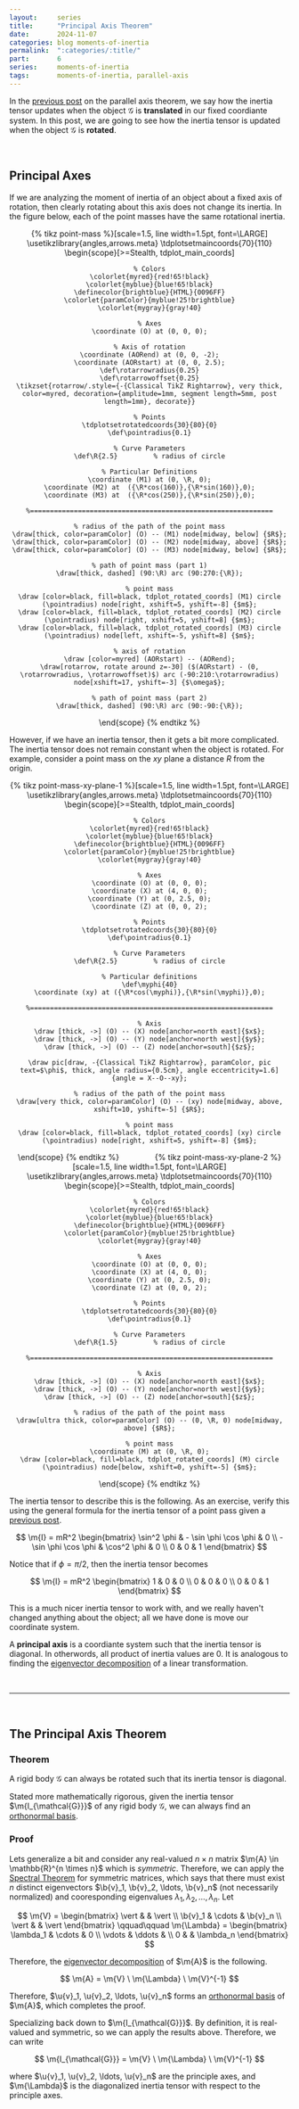 ```yaml
---
layout:     series
title:      "Principal Axis Theorem"
date:       2024-11-07
categories: blog moments-of-inertia
permalink:  ":categories/:title/"
part:       6
series:     moments-of-inertia
tags:       moments-of-inertia, parallel-axis
---
```


In the [previous post](/blog/moments-of-inertia/parallel-axis-theorem) on the parallel axis theorem, we say how the inertia tensor updates when the object $\mathcal{G}$ is **translated** in our fixed coordiante system. In this post, we are going to see how the inertia tensor is updated when the object $\mathcal{G}$ is **rotated**. 
<!-- Then, we are going to generalize this result for any **linear transformation** and **affine tranformation**. -->

<br/>

## Principal Axes

If we are analyzing the moment of inertia of an object about a fixed axis of rotation, then clearly rotating about this axis does not change its inertia. In the figure below, each of the point masses have the same rotational inertia.

<center>
{% tikz point-mass %}[scale=1.5, line width=1.5pt, font=\LARGE]
\usetikzlibrary{angles,arrows.meta}
\tdplotsetmaincoords{70}{110}
\begin{scope}[>=Stealth, tdplot_main_coords]
    
    % Colors
    \colorlet{myred}{red!65!black}
    \colorlet{myblue}{blue!65!black}
    \definecolor{brightblue}{HTML}{0096FF}
    \colorlet{paramColor}{myblue!25!brightblue}
    \colorlet{mygray}{gray!40}

    % Axes
    \coordinate (O) at (0, 0, 0);

    % Axis of rotation
    \coordinate (AORend) at (0, 0, -2);
    \coordinate (AORstart) at (0, 0, 2.5);
    \def\rotarrowradius{0.25}
    \def\rotarrowoffset{0.25}
    \tikzset{rotarrow/.style={-{Classical TikZ Rightarrow}, very thick, color=myred, decoration={amplitude=1mm, segment length=5mm, post length=1mm}, decorate}}

    % Points
    \tdplotsetrotatedcoords{30}{80}{0}
    \def\pointradius{0.1}

    % Curve Parameters
    \def\R{2.5}         % radius of circle

    % Particular Definitions
    \coordinate (M1) at (0, \R, 0);
    \coordinate (M2) at  ({\R*cos(160)},{\R*sin(160)},0);
    \coordinate (M3) at  ({\R*cos(250)},{\R*sin(250)},0);

    %=============================================================

    % radius of the path of the point mass
    \draw[thick, color=paramColor] (O) -- (M1) node[midway, below] {$R$};
    \draw[thick, color=paramColor] (O) -- (M2) node[midway, above] {$R$};
    \draw[thick, color=paramColor] (O) -- (M3) node[midway, below] {$R$};

    % path of point mass (part 1)
    \draw[thick, dashed] (90:\R) arc (90:270:{\R});

    % point mass
    \draw [color=black, fill=black, tdplot_rotated_coords] (M1) circle (\pointradius) node[right, xshift=5, yshift=-8] {$m$};
    \draw [color=black, fill=black, tdplot_rotated_coords] (M2) circle (\pointradius) node[right, xshift=5, yshift=8] {$m$};
    \draw [color=black, fill=black, tdplot_rotated_coords] (M3) circle (\pointradius) node[left, xshift=-5, yshift=8] {$m$};

    % axis of rotation
    \draw [color=myred] (AORstart) -- (AORend);
    \draw[rotarrow, rotate around z=-30] ($(AORstart) - (0, \rotarrowradius, \rotarrowoffset)$) arc (-90:210:\rotarrowradius) node[xshift=17, yshift=-3] {$\omega$};

    % path of point mass (part 2)
    \draw[thick, dashed] (90:\R) arc (90:-90:{\R});

\end{scope}
{% endtikz %}
</center>

However, if we have an inertia tensor, then it gets a bit more complicated. The inertia tensor does not remain constant when the object is rotated. For example, consider a point mass on the $xy$ plane a distance $R$ from the origin.

<center>
{% tikz point-mass-xy-plane-1 %}[scale=1.5, line width=1.5pt, font=\LARGE]
\usetikzlibrary{angles,arrows.meta}
\tdplotsetmaincoords{70}{110}
\begin{scope}[>=Stealth, tdplot_main_coords]
    
    % Colors
    \colorlet{myred}{red!65!black}
    \colorlet{myblue}{blue!65!black}
    \definecolor{brightblue}{HTML}{0096FF}
    \colorlet{paramColor}{myblue!25!brightblue}
    \colorlet{mygray}{gray!40}

    % Axes
    \coordinate (O) at (0, 0, 0);
    \coordinate (X) at (4, 0, 0);
    \coordinate (Y) at (0, 2.5, 0);
    \coordinate (Z) at (0, 0, 2);

    % Points
    \tdplotsetrotatedcoords{30}{80}{0}
    \def\pointradius{0.1}

    % Curve Parameters
    \def\R{2.5}         % radius of circle

    % Particular definitions
    \def\myphi{40}
    \coordinate (xy) at ({\R*cos(\myphi)},{\R*sin(\myphi)},0);

    %=============================================================

    % Axis
    \draw [thick, ->] (O) -- (X) node[anchor=north east]{$x$};
    \draw [thick, ->] (O) -- (Y) node[anchor=north west]{$y$};
    \draw [thick, ->] (O) -- (Z) node[anchor=south]{$z$};

    \draw pic[draw, -{Classical TikZ Rightarrow}, paramColor, pic text=$\phi$, thick, angle radius={0.5cm}, angle eccentricity=1.6] {angle = X--O--xy};

    % radius of the path of the point mass
    \draw[very thick, color=paramColor] (O) -- (xy) node[midway, above, xshift=10, yshift=-5] {$R$};

    % point mass
    \draw [color=black, fill=black, tdplot_rotated_coords] (xy) circle (\pointradius) node[right, xshift=5, yshift=-8] {$m$};

\end{scope}
{% endtikz %}
&emsp;&emsp;&emsp;&emsp;
{% tikz point-mass-xy-plane-2 %}[scale=1.5, line width=1.5pt, font=\LARGE]
\usetikzlibrary{angles,arrows.meta}
\tdplotsetmaincoords{70}{110}
\begin{scope}[>=Stealth, tdplot_main_coords]
    
    % Colors
    \colorlet{myred}{red!65!black}
    \colorlet{myblue}{blue!65!black}
    \definecolor{brightblue}{HTML}{0096FF}
    \colorlet{paramColor}{myblue!25!brightblue}
    \colorlet{mygray}{gray!40}

    % Axes
    \coordinate (O) at (0, 0, 0);
    \coordinate (X) at (4, 0, 0);
    \coordinate (Y) at (0, 2.5, 0);
    \coordinate (Z) at (0, 0, 2);

    % Points
    \tdplotsetrotatedcoords{30}{80}{0}
    \def\pointradius{0.1}

    % Curve Parameters
    \def\R{1.5}         % radius of circle

    %=============================================================

    % Axis
    \draw [thick, ->] (O) -- (X) node[anchor=north east]{$x$};
    \draw [thick, ->] (O) -- (Y) node[anchor=north west]{$y$};
    \draw [thick, ->] (O) -- (Z) node[anchor=south]{$z$};

    % radius of the path of the point mass
    \draw[ultra thick, color=paramColor] (O) -- (0, \R, 0) node[midway, above] {$R$};

    % point mass
    \coordinate (M) at (0, \R, 0);
    \draw [color=black, fill=black, tdplot_rotated_coords] (M) circle (\pointradius) node[below, xshift=0, yshift=-5] {$m$};

\end{scope}
{% endtikz %}
</center>

The inertia tensor to describe this is the following. As an exercise, verify this using the general formula for the inertia tensor of a point pass given a [previous post](/blog/moments-of-inertia/inertia-tensor-derivation/#point-mass).

$$
\m{I} = mR^2 
\begin{bmatrix}
    \sin^2 \phi & - \sin \phi \cos \phi & 0 \\
    - \sin \phi \cos \phi & \cos^2 \phi & 0 \\
    0 & 0 & 1
\end{bmatrix} 
$$

Notice that if $\phi = \pi/2$, then the inertia tensor becomes

$$
\m{I} = mR^2 
\begin{bmatrix}
    1 & 0 & 0 \\
    0 & 0 & 0 \\
    0 & 0 & 1
\end{bmatrix} 
$$

This is a much nicer inertia tensor to work with, and we really haven't changed anything about the object; all we have done is move our coordinate system. 

A **principal axis** is a coordiante system such that the inertia tensor is diagonal. In otherwords, all product of inertia values are $0$. It is analogous to finding the [eigenvector decomposition](https://en.wikipedia.org/wiki/Eigendecomposition_of_a_matrix) of a linear transformation.

<br>

---

<br>

## The Principal Axis Theorem

### Theorem

A rigid body $\mathcal{G}$ can always be rotated such that its inertia tensor is diagonal.

Stated more mathematically rigorous, given the inertia tensor $\m{I_{\mathcal{G}}}$ of any rigid body $\mathcal{G}$, we can always find an [orthonormal basis](https://en.wikipedia.org/wiki/Orthonormal_basis).

### Proof

Lets generalize a bit and consider any real-valued $n \times n$ matrix $\m{A} \in \mathbb{R}^{n \times n}$ which is _symmetric_. Therefore, we can apply the [Spectral Theorem](https://www.youtube.com/watch?v=lx8JZfPRpyY) for symmetric matrices, which says that there must exist $n$ distinct eigenvectors $\b{v}_1, \b{v}_2, \ldots, \b{v}_n$ (not necessarily normalized) and cooresponding eigenvalues $\lambda_1, \lambda_2, \ldots, \lambda_n$. Let

$$
\m{V} = 
\begin{bmatrix}
    \vert  & & \vert \\
    \b{v}_1 & \cdots & \b{v}_n \\
    \vert  & & \vert
\end{bmatrix} 
\qquad\qquad
\m{\Lambda} = 
\begin{bmatrix}
    \lambda_1 & \cdots & 0 \\
    \vdots & \ddots &  \\
    0 & & \lambda_n
\end{bmatrix} 
$$

Therefore, the [eigenvector decomposition](https://en.wikipedia.org/wiki/Eigendecomposition_of_a_matrix) of $\m{A}$ is the following.

$$
\m{A} = \m{V} \ \m{\Lambda} \ \m{V}^{-1}
$$

Therefore, $\u{v}_1, \u{v}_2, \ldots, \u{v}_n$ forms an [orthonormal basis](https://en.wikipedia.org/wiki/Orthonormal_basis) of $\m{A}$, which completes the proof.

Specializing back down to $\m{I_{\mathcal{G}}}$. By definition, it is real-valued and symmetric, so we can apply the results above. Therefore, we can write

$$
\m{I_{\mathcal{G}}} = \m{V} \ \m{\Lambda} \ \m{V}^{-1}
$$

where $\u{v}_1, \u{v}_2, \ldots, \u{v}_n$ are the principle axes, and $\m{\Lambda}$ is the diagonalized inertia tensor with respect to the principle axes.

<!-- TODO: Seems like I had a bit more to say, but I don't have time to go through all of this. The above is good enough for now -->

<!-- 
https://www.math.uwaterloo.ca/~jmckinno/Math225/Week7/Lecture2m.pdf 
https://moodle.swarthmore.edu/pluginfile.php/266483/mod_resource/content/0/Handouts/eigen/P_axis_thm2.pdf
-->

<!-- <br>

---

<br>

## Transformations

We are going to get a bit formal

First, what is a transformation? 

### Linear Transformations

A **linear transformation** is a transformation $T : X \rightarrow Y$ such that

$$
T(\b{v} + \b{u}) = T(\b{v}) + T(\b{u})
\qquad\qquad
T(c \cdot \b{v}) = c \cdot T(\b{v})
\qquad\qquad
\forall \b{v}, \b{u} \in X
\ , \
c \in \mathbb{R}
$$

An interesting fact about linear transformations is that $T(\b{0}) = \b{0}$. A good exercise is to prove this fact. More importantly, all linear transformations $T$ over finite vector spaces can be represented by a matrix. In particular, $T : X \rightarrow Y$ where $\abs{X} = n$ and $\abs{Y} = m$ is isomorphic to $\m{T} : \mathbb{R}^n \rightarrow \mathbb{R}^m$. For an explanation and proof of this result, I recommend this [blog post](https://mbernste.github.io/posts/matrices_linear_transformations/).

https://textbooks.math.gatech.edu/ila/linear-transformations.html

### Operators

An **operator** is a linear tranformation from a vector space to itself, in particular $T : X \rightarrow X$. 

<br>

---

<br>

Suppose we want to determine the rotational inertia of a rigid body $\mathcal{G}$. In previous posts, we saw that the inertia tensor is the object we want to calculate. 

$$
\m{I} = \left[ \begin{array}{@{}rrr@{}}
      I_{xx} & - I_{xy} & - I_{xz} \\
    - I_{yx} &   I_{yy} & - I_{yz} \\
    - I_{zx} & - I_{zy} &   I_{zz}
\end{array} \right ]
$$

However, a particular inertia tensor implicitly assumes that object $\mathcal{G}$ is at a random location in a fixed coordinate system. If the object position in the coordinate system changes, then the inertia tensor will also change. To give a simple example using a point mass.



The inertia tensor of each is given by the following. As an exercise, verify these inertia tensors using the general inertia tensor for a point pass given in a [previous post](/blog/moments-of-inertia/inertia-tensor-derivation).

$$
\m{I_1} = mR^2 
\begin{bmatrix}
    \sin^2 \phi & - \sin \phi \cos \phi & 0 \\
    - \sin \phi \cos \phi & \cos^2 \phi & 0 \\
    0 & 0 & 1
\end{bmatrix} 
\qquad\qquad
\m{I_2} = mR^2 
\begin{bmatrix}
    1 & 0 & 0 \\
    0 & 0 & 0 \\
    0 & 0 & 1
\end{bmatrix} 
$$

We see that in general $\m{I_1}$ is not a principal axis. However, by rotating the point mass by the appropriate amount, we can find a principal axis, $\m{I_2}$.

The question becomes, when are the 

$I_{xy} = 0$ if the object is symmetric about the $x$ OR $y$ axes.

<br>

## A Deeper Understanding of the Product of Inertia

Given the 4 quadrants of the $xy$ plane, we know that the value of the product $xy$ is 

```
  y
- | + 
--+-- x
+ | -
```

So, $I_{xy} = 0$ to be true, we need the positive coordinates and negative coordinates to balance out.

<br>

## The Principal Axis Theorem
The principal axis theorem says that we can always find a fixed perpendicular set of basis vectors such that the inertia tensor is diagonal. This proof is trivial if the object is on the $xy$ plane. Put the object anywhere in the coordinate system and compute $I_{xy}$. If it's $0$, then we are done. if it's not $0$, then it's either positive or negative. Let's assume it's positive. Now, rotate this object $90$ degrees. By symmetry, it must be the case that it is exactly the same value, but negative. Therefore, since this rotation was smooth, by the intermediate value theorem there must be some point during that rotation at which $I_{xy}$ was $0$.
Now this gets more tricky for an object in $3D$ space.

The real proof essentially boils down to the following claim: every symmetric matrix is orthogonally diagonalizable. This is a bit too hard-core linear algebra for this series. 


<br>

## How to Find the Principal Axis

Eigenvectors! The eigenvectors of $\m{I}$ are the directions of the principal axes. Also, the eigenvalues are going to be the values on the diagonal of $\m{I'}$.

Why does this work? We are doing a coordinate transformation on the angular momentum. Suppose $\m{T}$ is any **unitary transformation** (meaning the determinant is $1$). We need this property so stuff doesn't get scaled.

### Tranformations

$$
\b{L}' = \m{T} \b{L} = \m{T} (\m{I} \b{\omega}) = \m{T} \m{I} \b{\omega}
$$

But actually, $\b{\omega}$ is still being written in terms of the old coordinate system. We need $\b{\omega}$ to rotate as well. Therefore

$$
\b{L}' = \m{T} \m{I} ( \m{T}^{-1} \b{\omega}') = (\m{T} \m{I} \m{T}^{-1}) \b{\omega}'
$$

Therefore

$$
\m{I'} = \m{T} \m{I} \m{T}^{-1}
$$

**TODO**: This is handwavy math. Fix later.

### Rotation Matrices

Rotation matrices are a specific instance of a unitary transformation. 

$$
\begin{align}
R_z(\alpha) \; R_y(\beta) \; R_x(\gamma) 
&= 
\begin{bmatrix}
    \cos \alpha & - \sin \alpha & 0 \\
    \sin \alpha & \cos \alpha & 0 \\
    0 & 0 & 1
\end{bmatrix} 
\
\begin{bmatrix}
    \cos \beta & 0 & \sin \beta \\
    0 & 1 & 0 \\
    - \sin \beta & 0 & \cos \beta
\end{bmatrix}
\
\begin{bmatrix}
    1 & 0 & 0 \\
    0 & \cos \gamma & - \sin \gamma \\
    0 & \sin \gamma & \cos \gamma
\end{bmatrix}
\\[10pt]
&= 
\begin{bmatrix}
    \cos \alpha \cos \beta & \cos \alpha \sin \beta \sin \gamma - \sin \alpha \cos \gamma & \cos \alpha \sin \beta \cos \gamma + \sin \alpha \sin \gamma \\
    \sin \alpha \cos \beta & \sin \alpha \sin \beta \sin \gamma - \cos \alpha \cos \gamma & \sin \alpha \sin \beta \cos \gamma - \cos \alpha \sin \gamma \\
    - \sin \beta & \cos \beta \sin \gamma & \cos \beta \cos \gamma
\end{bmatrix}
\end{align}
$$

<br>

---

<br>

## General Transformation

Assume object $\mathcal{G}$ is situated such that its center of mass is at the origin. Suppose its inertia tensor is $\m{I_{\text{cm}}}$.

$$
\m{I_{\text{rotated}}} = \m{R_z(\alpha)} \; \m{R_y(\beta)} \; \m{R_x(\gamma)} \; \m{I_{\text{cm}}} \; \m{R_x(\gamma)}^{-1} \; \m{R_y(\beta)}^{-1} \; \m{R_z(\alpha)}^{-1}
$$

$$
\m{I_{\text{translated}}} = \m{I_{\text{rotated}}} +  M (D^2 \m{\mathbb{I}} - \b{D} \otimes \b{D})
$$

This is called an **affine transformation**. An affine tranformation is equivalent to a linear tranformation + translation -->